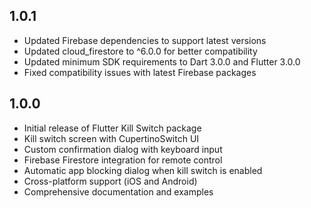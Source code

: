 ## 1.0.1

* Updated Firebase dependencies to support latest versions
* Updated cloud_firestore to ^6.0.0 for better compatibility
* Updated minimum SDK requirements to Dart 3.0.0 and Flutter 3.0.0
* Fixed compatibility issues with latest Firebase packages

## 1.0.0

* Initial release of Flutter Kill Switch package
* Kill switch screen with CupertinoSwitch UI
* Custom confirmation dialog with keyboard input
* Firebase Firestore integration for remote control
* Automatic app blocking dialog when kill switch is enabled
* Cross-platform support (iOS and Android)
* Comprehensive documentation and examples